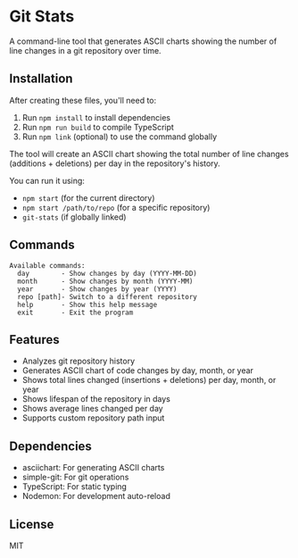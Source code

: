 # Git Stats

A command-line tool that generates ASCII charts showing the number of line changes in a git repository over time.

## Installation

After creating these files, you'll need to:

1. Run `npm install` to install dependencies
2. Run `npm run build` to compile TypeScript
3. Run `npm link` (optional) to use the command globally

The tool will create an ASCII chart showing the total number of line changes (additions + deletions) per day in the repository's history.

You can run it using:
- `npm start` (for the current directory)
- `npm start /path/to/repo` (for a specific repository)
- `git-stats` (if globally linked)

## Commands

```
Available commands:
  day        - Show changes by day (YYYY-MM-DD)
  month      - Show changes by month (YYYY-MM)
  year       - Show changes by year (YYYY)
  repo [path]- Switch to a different repository
  help       - Show this help message
  exit       - Exit the program
```

## Features

- Analyzes git repository history
- Generates ASCII chart of code changes by day, month, or year
- Shows total lines changed (insertions + deletions) per day, month, or year  
- Shows lifespan of the repository in days
- Shows average lines changed per day
- Supports custom repository path input

## Dependencies

- asciichart: For generating ASCII charts
- simple-git: For git operations
- TypeScript: For static typing
- Nodemon: For development auto-reload

## License

MIT
